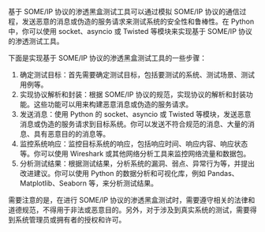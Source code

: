 基于 SOME/IP 协议的渗透黑盒测试工具可以通过模拟 SOME/IP 协议的通信过程，发送恶意的消息或伪造的服务请求来测试系统的安全性和鲁棒性。在 Python 中，你可以使用 socket、asyncio 或 Twisted 等模块来实现基于 SOME/IP 协议的渗透测试工具。

下面是实现基于 SOME/IP 协议的渗透黑盒测试工具的一些步骤：

1.  确定测试目标：首先需要确定测试目标，包括要测试的系统、测试场景、测试用例等。
2.  实现协议解析和封装：根据 SOME/IP 协议的规范，实现协议的解析和封装功能。这些功能可以用来构建恶意消息或伪造的服务请求。
3.  发送消息：使用 Python 的 socket、asyncio 或 Twisted 等模块，发送恶意消息或伪造的服务请求到目标系统。你可以发送不符合规范的消息、大量的消息、具有恶意目的的消息等。
4.  监控系统响应：监控目标系统的响应，包括响应时间、响应内容、响应状态等。你可以使用 Wireshark 或其他网络分析工具来监控网络流量和数据包。
5.  分析测试结果：根据测试结果，分析系统的漏洞、弱点、异常行为等，并提出改进建议。你可以使用 Python 的数据分析和可视化库，例如 Pandas、Matplotlib、Seaborn 等，来分析测试结果。

需要注意的是，在进行 SOME/IP 协议的渗透黑盒测试时，需要遵守相关的法律和道德规范，不得用于非法或恶意目的。另外，对于涉及到真实系统的测试，需要得到系统管理员或拥有者的授权和许可。





